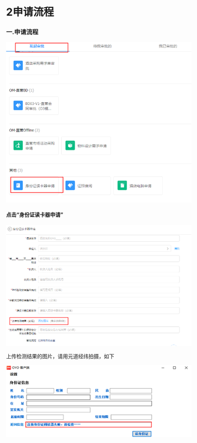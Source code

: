 # 2申请流程

### 一.申请流程

![](../../.gitbook/assets/image%20%28332%29.png)

#### 点击“身份证读卡器申请”

![](../../.gitbook/assets/image%20%28138%29.png)

上传检测结果的图片，请用元道经纬拍摄，如下

![](../../.gitbook/assets/image%20%28380%29.png)

## 

